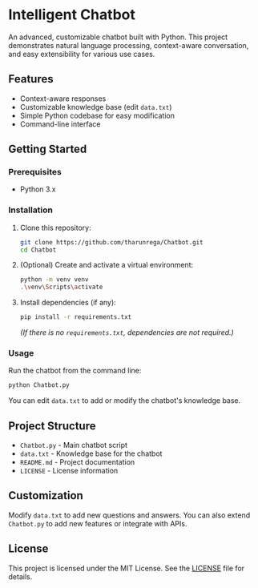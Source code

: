 # Intelligent Chatbot

An advanced, customizable chatbot built with Python. This project demonstrates natural language processing, context-aware conversation, and easy extensibility for various use cases.

## Features
- Context-aware responses
- Customizable knowledge base (edit `data.txt`)
- Simple Python codebase for easy modification
- Command-line interface

## Getting Started

### Prerequisites
- Python 3.x

### Installation
1. Clone this repository:
	```sh
	git clone https://github.com/tharunrega/Chatbot.git
	cd Chatbot
	```
2. (Optional) Create and activate a virtual environment:
	```sh
	python -m venv venv
	.\venv\Scripts\activate
	```
3. Install dependencies (if any):
	```sh
	pip install -r requirements.txt
	```
	*(If there is no `requirements.txt`, dependencies are not required.)*

### Usage
Run the chatbot from the command line:
```sh
python Chatbot.py
```

You can edit `data.txt` to add or modify the chatbot's knowledge base.

## Project Structure

- `Chatbot.py` - Main chatbot script
- `data.txt` - Knowledge base for the chatbot
- `README.md` - Project documentation
- `LICENSE` - License information

## Customization
Modify `data.txt` to add new questions and answers. You can also extend `Chatbot.py` to add new features or integrate with APIs.

## License

This project is licensed under the MIT License. See the [LICENSE](LICENSE) file for details.


